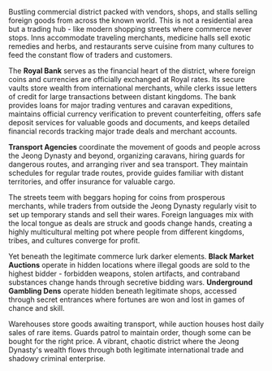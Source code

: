 Bustling commercial district packed with vendors, shops, and stalls selling foreign goods from across the known world. This is not a residential area but a trading hub - like modern shopping streets where commerce never stops. Inns accommodate traveling merchants, medicine halls sell exotic remedies and herbs, and restaurants serve cuisine from many cultures to feed the constant flow of traders and customers.

The **Royal Bank** serves as the financial heart of the district, where foreign coins and currencies are officially exchanged at Royal rates. Its secure vaults store wealth from international merchants, while clerks issue letters of credit for large transactions between distant kingdoms. The bank provides loans for major trading ventures and caravan expeditions, maintains official currency verification to prevent counterfeiting, offers safe deposit services for valuable goods and documents, and keeps detailed financial records tracking major trade deals and merchant accounts.

**Transport Agencies** coordinate the movement of goods and people across the Jeong Dynasty and beyond, organizing caravans, hiring guards for dangerous routes, and arranging river and sea transport. They maintain schedules for regular trade routes, provide guides familiar with distant territories, and offer insurance for valuable cargo.

The streets teem with beggars hoping for coins from prosperous merchants, while traders from outside the Jeong Dynasty regularly visit to set up temporary stands and sell their wares. Foreign languages mix with the local tongue as deals are struck and goods change hands, creating a highly multicultural melting pot where people from different kingdoms, tribes, and cultures converge for profit.

Yet beneath the legitimate commerce lurk darker elements. **Black Market Auctions** operate in hidden locations where illegal goods are sold to the highest bidder - forbidden weapons, stolen artifacts, and contraband substances change hands through secretive bidding wars. **Underground Gambling Dens** operate hidden beneath legitimate shops, accessed through secret entrances where fortunes are won and lost in games of chance and skill.

Warehouses store goods awaiting transport, while auction houses host daily sales of rare items. Guards patrol to maintain order, though some can be bought for the right price. A vibrant, chaotic district where the Jeong Dynasty's wealth flows through both legitimate international trade and shadowy criminal enterprise.